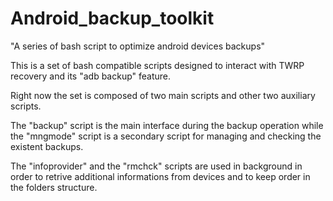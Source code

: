 # Android_backup_toolkit
"A series of bash script to optimize android devices backups"

This is a set of bash compatible scripts designed to interact with TWRP recovery and its "adb backup" feature.

Right now the set is composed of two main scripts and other two auxiliary scripts.

The "backup" script is the main interface during the backup operation while the "mngmode" script is a secondary script for managing and checking the existent backups.

The "infoprovider" and the "rmchck" scripts are used in background in order to retrive additional informations from devices and to keep order in the folders structure.
